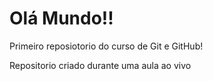 # Olá Mundo!!
 Primeiro reposiotorio do curso de Git e GitHub!

Repositorio criado durante uma aula ao vivo